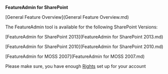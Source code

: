 **FeatureAdmin for SharePoint**

[General Feature Overview](General Feature Overview.md)

The FeatureAdmin tool is available for the following SharePoint Versions:

[FeatureAdmin for SharePoint 2013](FeatureAdmin for SharePoint 2013.md)

[FeatureAdmin for SharePoint 2010](FeatureAdmin for SharePoint 2010.md)

[FeatureAdmin for MOSS 2007](FeatureAdmin for MOSS 2007.md)

Please make sure, you have enough [Rights](Rights.md) set up for your account
